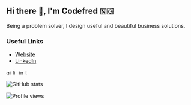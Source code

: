 ## Hi there 👋, I'm Codefred 🇳🇬

Being a problem solver, I design useful and beautiful business solutions.

### Useful Links

<ul>
  <li><a href="http://www.codefred.me">Website</a></li>
  
  <li><a href="https://www.linkedin.com/in/alfredemmanuelinyang/">LinkedIn</a></li>
</ul>

[<img src='https://cdn.jsdelivr.net/npm/simple-icons@3.0.1/icons/github.svg' alt='github' height='13'>](https://github.com/Pycomet)
[<img src='https://cdn.jsdelivr.net/npm/simple-icons@3.0.1/icons/linkedin.svg' alt='linkedin' height='13'>](https://www.linkedin.com/in/alfredemmanuelinyang/)
[<img src='https://cdn.jsdelivr.net/npm/simple-icons@3.0.1/icons/instagram.svg' alt='instagram' height='13'>](https://www.instagram.com/_al_fr_ed)
[<img src='https://cdn.jsdelivr.net/npm/simple-icons@3.0.1/icons/twitter.svg' alt='twitter' height='13'>](https://www.twitter.com/code_fredy) 

![GitHub stats](https://github-readme-stats.vercel.app/api?username=Pycomet&show_icons=true)  

![Profile views](https://gpvc.arturio.dev/Pycomet)
